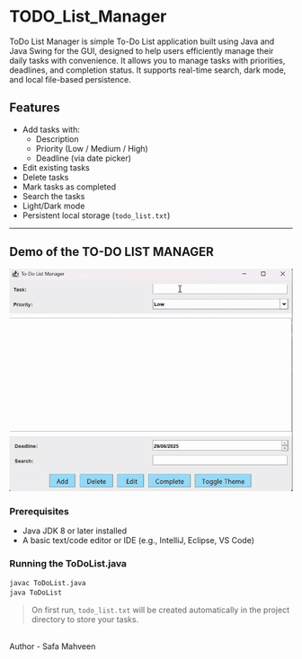 # TODO_List_Manager
ToDo List Manager is simple To-Do List application built using Java and Java Swing for the GUI, designed to help users efficiently manage their daily tasks with convenience.
It allows you to manage tasks with priorities, deadlines, and completion status. It supports real-time search, dark mode, and local file-based persistence.

## Features

- Add tasks with:
   - Description
   - Priority (Low / Medium / High)
   - Deadline (via date picker)
- Edit existing tasks
- Delete tasks
- Mark tasks as completed
- Search the tasks
- Light/Dark mode 
- Persistent local storage (`todo_list.txt`)

---
## Demo of the TO-DO LIST MANAGER
![TO-DO List Manager Demo](/todolist.gif)
### Prerequisites

- Java JDK 8 or later installed
- A basic text/code editor or IDE (e.g., IntelliJ, Eclipse, VS Code)

### Running the ToDoList.java

```bash
javac ToDoList.java
java ToDoList
````

> On first run, `todo_list.txt` will be created automatically in the project directory to store your tasks.
<br>
Author - Safa Mahveen
